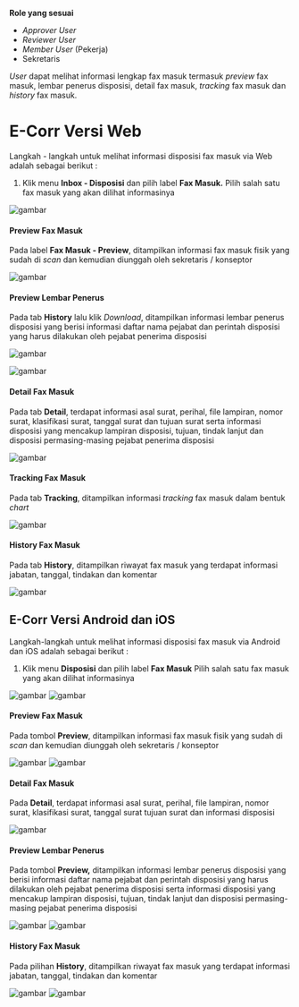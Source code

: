 **Role yang sesuai**

- *Approver User*
- *Reviewer User*
- *Member User* (Pekerja)
- Sekretaris

*User* dapat melihat informasi lengkap fax masuk termasuk *preview* fax masuk, lembar penerus disposisi, detail fax masuk, *tracking* fax masuk dan *history* fax masuk.

# **E-Corr Versi Web**

Langkah - langkah untuk melihat informasi disposisi fax masuk via Web adalah sebagai berikut :

1. Klik menu **Inbox - Disposisi** dan pilih label **Fax Masuk.** Pilih salah satu fax masuk yang akan dilihat informasinya

![gambar](FaxMasuk/FM_WEB/Info01.png) 

#### **Preview Fax Masuk**

Pada label **Fax Masuk - Preview**, ditampilkan informasi fax masuk fisik yang sudah di *scan* dan kemudian diunggah oleh sekretaris / konseptor

![gambar](FaxMasuk/FM_WEB/Info0.png) 

#### **Preview Lembar Penerus**

Pada tab **History** lalu klik *Download*, ditampilkan informasi lembar penerus disposisi yang berisi informasi daftar nama pejabat dan perintah disposisi yang harus dilakukan oleh pejabat penerima disposisi

![gambar](FaxMasuk/FM_WEB/Customdispo7.png) 

![gambar](FaxMasuk/FM_WEB/Customdisp08.png) 

#### **Detail Fax Masuk**

Pada tab **Detail**, terdapat informasi asal surat, perihal, file lampiran, nomor surat, klasifikasi surat, tanggal surat dan tujuan surat serta informasi disposisi yang mencakup lampiran disposisi, tujuan, tindak lanjut dan disposisi permasing-masing pejabat penerima disposisi

![gambar](FaxMasuk/FM_WEB/02DetailDisposisi01.png) 

#### **Tracking Fax Masuk**

Pada tab **Tracking**, ditampilkan informasi *tracking* fax masuk dalam bentuk *chart*

![gambar](FaxMasuk/FM_WEB/02TrackingDisposisi01.png) 

#### **History Fax Masuk**

Pada tab **History**, ditampilkan riwayat fax masuk yang terdapat informasi jabatan, tanggal, tindakan dan komentar

![gambar](FaxMasuk/FM_WEB/02HistoryDisposisi01.png) 


## **E-Corr Versi Android dan iOS**

Langkah-langkah untuk melihat informasi disposisi fax masuk via Android dan iOS adalah sebagai berikut :

1. Klik menu **Disposisi** dan pilih label **Fax Masuk** Pilih salah satu fax masuk yang akan dilihat informasinya

![gambar](FaxMasuk/FM_Android/Infodisposisi/02A01.png)
![gambar](FaxMasuk/FM_Android/Infodisposisi/02A02.png) 

#### **Preview Fax Masuk**

Pada tombol **Preview**, ditampilkan informasi fax masuk fisik yang sudah di _scan_ dan kemudian diunggah oleh sekretaris / konseptor

![gambar](FaxMasuk/FM_Android/Infodisposisi/02P01.png) 
![gambar](FaxMasuk/FM_Android/Infodisposisi/P02.jpg)

#### **Detail Fax Masuk**

Pada **Detail**, terdapat informasi asal surat, perihal, file lampiran, nomor surat, klasifikasi surat, tanggal surat  tujuan surat dan informasi disposisi

![gambar](FaxMasuk/FM_Android/Infodisposisi/02D01.png)

#### **Preview Lembar Penerus**

Pada tombol **Preview,** ditampilkan informasi lembar penerus disposisi yang berisi informasi daftar nama pejabat dan perintah disposisi yang harus dilakukan oleh pejabat penerima disposisi serta informasi disposisi yang mencakup lampiran disposisi, tujuan, tindak lanjut dan disposisi permasing-masing pejabat penerima disposisi

![gambar](FaxMasuk/FM_Android/Infodisposisi/02PL01.png) ![gambar](FaxMasuk/FM_Android/Infodisposisi/PL02.jpg)

#### **History Fax Masuk**

Pada pilihan **History**, ditampilkan riwayat fax masuk yang terdapat informasi jabatan, tanggal, tindakan dan komentar

![gambar](FaxMasuk/FM_Android/Infodisposisi/02H01.png) ![gambar](FaxMasuk/FM_Android/Infodisposisi/02H02.png)

